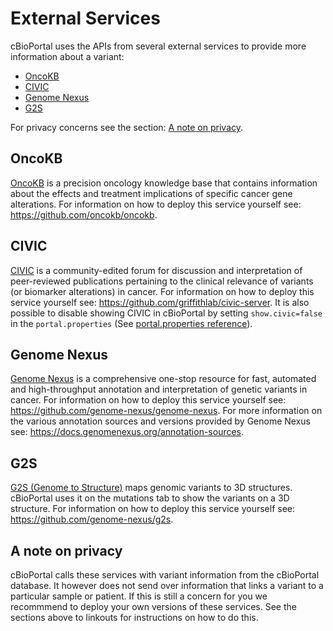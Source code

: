 # External Services
cBioPortal uses the APIs from several external services to provide more
information about a variant:

- [OncoKB](#OncoKB)
- [CIVIC](#CIVIC)
- [Genome Nexus](#Genome-Nexus)
- [G2S](#G2S)

For privacy concerns see the section: [A note on privacy](#A-note-on-privacy).

## OncoKB
[OncoKB](https://www.oncokb.org) is a precision oncology knowledge base that
contains information about the effects and treatment implications of specific
cancer gene alterations. For information on how to deploy this service yourself
see: https://github.com/oncokb/oncokb.

## CIVIC
[CIVIC](https://civicdb.org) is a community-edited forum for discussion and
interpretation of peer-reviewed publications pertaining to the clinical
relevance of variants (or biomarker alterations) in cancer. For information on
how to deploy this service yourself see:
https://github.com/griffithlab/civic-server. It is also possible to disable
showing CIVIC in cBioPortal by setting `show.civic=false` in the
`portal.properties` (See [portal.properties reference](portal.properties-Reference.md)).

## Genome Nexus
[Genome Nexus](https://www.genomenexus.org) is a comprehensive one-stop
resource for fast, automated and high-throughput annotation and interpretation
of genetic variants in cancer. For information on how to deploy this service
yourself see: https://github.com/genome-nexus/genome-nexus. For more
information on the various annotation sources and versions provided by Genome
Nexus see: https://docs.genomenexus.org/annotation-sources.

## G2S
[G2S (Genome to Structure)](https://g2s.genomenexus.org) maps genomic variants
to 3D structures. cBioPortal uses it on the mutations tab to show the variants
on a 3D structure. For information on how to deploy this service yourself see:
https://github.com/genome-nexus/g2s.


## A note on privacy

cBioPortal calls these services with variant information from the cBioPortal
database. It however does not send over information that links a variant to a
particular sample or patient. If this is still a concern for you we recommmend
to deploy your own versions of these services. See the sections above to
linkouts for instructions on how to do this.
